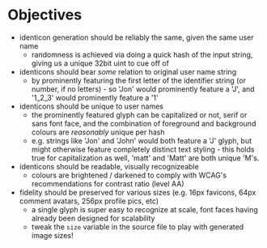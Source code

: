 # Objectives

- identicon generation should be reliably the same, given the same user name
  - randomness is achieved via doing a quick hash of the input string, giving us a unique 32bit uint to cue off of
- identicons should bear _some_ relation to original user name string
  - by prominently featuring the first letter of the identifier string (or number, if no letters) - so 'Jon' would prominently feature a 'J', and '1_2_3' would prominently feature a '1'
- identicons should be unique to user names
  - the prominently featured glyph can be capitalized or not, serif or sans font face, and the combination of foreground and background colours are _reasonably_ unique per hash
  - e.g. strings like 'Jon' and 'John' would both feature a 'J' glyph, but might otherwise feature completely distinct text styling - this holds true for capitalization as well, 'matt' and 'Matt' are both unique 'M's.
- identicons should be readable, visually recognizeable
  - colours are brightened / darkened to comply with WCAG's recommendations for contrast ratio (level AA)
- fidelity should be preserved for various sizes (e.g. 16px favicons, 64px comment avatars, 256px profile pics, etc)
  - a single glyph is super easy to recognize at scale, font faces having already been designed for scalability
  - tweak the `size` variable in the source file to play with generated image sizes!
